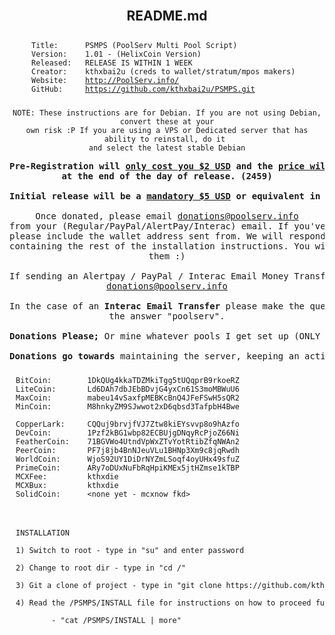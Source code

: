 <center><article class="markdown-body entry-content" itemprop="mainContentOfPage">  

<br />

<h1><a name="psmps" class="anchor" href="#psmps"><span class="octicon octicon-link"></span></a>README.md</h1> 

<pre><code><div id='titlenshit' style='padding:10 10 10 10;text-align:left;width:434px; word-wrap:break-word;'>Title:      PSMPS (PoolServ Multi Pool Script)
Version:    1.01 - (HelixCoin Version)
Released:   RELEASE IS WITHIN 1 WEEK
Creator:    kthxbai2u (creds to wallet/stratum/mpos makers)
Website:    <a href="http://www.poolserv.info/" target="_blank">http://PoolServ.info/</a>
GitHub:     <a href="https://github.com/kthxbai2u/PSMPS.git" target="_blank">https://github.com/kthxbai2u/PSMPS.git</a></div></code></pre>

<pre><code>NOTE: These instructions are for Debian. If you are not using Debian, convert these at your
own risk :P If you are using a VPS or Dedicated server that has ability to reinstall, do it 
and select the latest stable Debian</code></pre>

<pre><b>Pre-Registration will <u>only cost you $2 USD</u> and the <u>price will rise to $5 USD</u>
at the end of the day of release. (2459)

Initial release will be a <u>mandatory $5 USD</u> or equivalent in coins below.</b>

Once donated, please email <a href='mailto:donations@poolserv.info'>donations@poolserv.info</a>
from your (Regular/PayPal/AlertPay/Interac) email. If you've donated any kind of coin
please include the wallet address sent from. We will respond with a password and archive
containing the rest of the installation instructions. You will probably be lost without
them :)

If sending an Alertpay / PayPal / Interac Email Money Transfer please send it to:
<a href='mailto:donations@poolserv.info'>donations@poolserv.info</a>

In the case of an <b>Interac Email Transfer</b> please make the question your name and make
the answer "poolserv".

<b>Donations Please;</b> Or mine whatever pools I get set up (ONLY setting up pools on final server)   

<b>Donations go towards</b> maintaining the server, keeping an active interest in this project, etc.</pre>

<pre><code><div id='titlenshit' style='padding:10 10 10 10;text-align:left;width:730px;word-wrap:break-word;'>BitCoin:        1DkQUg4kkaTDZMkiTgg5tUQqprB9rkoeRZ
LiteCoin:       Ld6DAh7dbJEbBDvjG4yxCn61S3moMBWuU6
MaxCoin:        mabeu14vSaxfpMEBKcBnQ4JFeFSwH5sQR2
MinCoin:        M8hnkyZM9SJwwot2xD6qbsd3TafpbH4Bwe

CopperLark:     CQQuj9brvjfVJ7Ztw8kiEYsvvp8o9hAzfo
DevCoin:        1Pzf2kBG1wbp82ECBUjgDNqyRcPjoZ66Ni
FeatherCoin:    71BGVWo4UtndVpWxZTvYotRtibZfqNWAn2
PeerCoin:       PF7j8jb4BnNJeuVLu1BHNp3Xm9c8jqRwdh
WorldCoin:      WjoS92UY1DiDrNYZmLSoqf4oyUHx49sfuZ
PrimeCoin:      ARy7oDUxNuFbRqHpiKMEx5jtHZmse1kTBP
MCXFee:         kthxdie
MCXBux:         kthxdie
SolidCoin:      &lt;none yet - mcxnow fkd&gt;</div></code></pre>

<pre><code><div id='titlenshit' style='padding:10 10 10 10;text-align:left;width:730px;word-wrap:break-word;'>
INSTALLATION

1) Switch to root - type in "su" and enter password

2) Change to root dir - type in "cd /"

3) Git a clone of project - type in "git clone https://github.com/kthxbai2u/PSMPS.git /PSMPS/"

4) Read the /PSMPS/INSTALL file for instructions on how to proceed further with installation.

        - "cat /PSMPS/INSTALL | more"
        
</div></code></pre>

</article></center>
